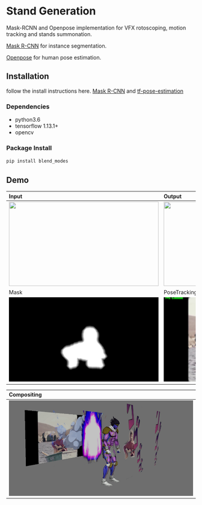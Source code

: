 # Stand Generation

Mask-RCNN and Openpose implementation for VFX rotoscoping, motion tracking and stands summonation.

[Mask R-CNN](https://github.com/matterport/Mask_RCNN) for instance segmentation.

[Openpose](https://github.com/CMU-Perceptual-Computing-Lab/openpose) for human pose estimation.

## Installation

follow the install instructions here. [Mask R-CNN](https://github.com/matterport/Mask_RCNN) and [tf-pose-estimation](https://github.com/ildoonet/tf-pose-estimation)

### Dependencies

- python3.6
- tensorflow 1.13.1+
- opencv

### Package Install
```bash
pip install blend_modes
```

## Demo

| Input | Output |
|:---------|:--------------------|
| <img src="https://github.com/kosmosmo/StandGen_mrcnn/blob/master/temp/inSM.gif" width="398" height ="224">| <img src="https://github.com/kosmosmo/StandGen_mrcnn/blob/master/temp/outSM.gif" width="398" height ="224">|
| Mask | PoseTracking |
|<img src="https://github.com/kosmosmo/StandGen_mrcnn/blob/master/temp/mask.jpeg" width="398" height ="224">   | <img src="https://github.com/kosmosmo/StandGen_mrcnn/blob/master/temp/track.jpeg" width="398" height ="224">|

| Compositing |
|:---------|
| ![](temp/comp.jpg)     |
